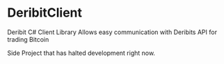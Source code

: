 # DeribitClient
Deribit C# Client Library
Allows easy communication with Deribits API for trading Bitcoin

Side Project that has halted development right now. 
